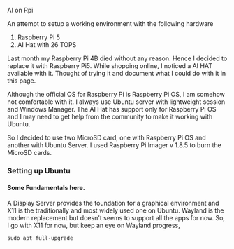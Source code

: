 AI on Rpi


An attempt to setup a working environment with the following hardware

1. Raspberry Pi 5
2. AI Hat with 26 TOPS


Last month my Raspberry Pi 4B died without any reason. Hence I decided to replace it with Raspberry Pi5. While shopping online, I noticed a AI HAT available with it. Thought of trying it and document what I could do with it in this page.

Although the official OS for Raspberry Pi is Raspberry Pi OS, I am somehow not comfortable with it. I always use Ubuntu server with lightweight session and Windows Manager. The AI Hat has support only for Raspberry Pi OS and I may need to get help from the community to make it working with Ubuntu.

So I decided to use two MicroSD card, one with Raspberry Pi OS and another with Ubuntu Server. I used  Raspberry Pi Imager v 1.8.5 to burn the MicroSD cards.  

### Setting up Ubuntu

#### Some Fundamentals here.
A Display Server provides the foundation for a graphical environment and X11 is the traditionally and most widely used one on Ubuntu. Wayland is the modern replacement but doesn't seems to support all the apps for now. So, I go with X11 for now, but keep an eye on Wayland progress,  


```
sudo apt full-upgrade
```

